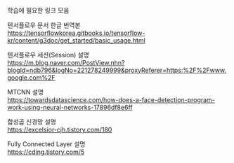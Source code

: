 학습에 필요한 링크 모음<br>

텐서플로우 문서 한글 번역본<br>
https://tensorflowkorea.gitbooks.io/tensorflow-kr/content/g3doc/get_started/basic_usage.html

텐서플로우 세션(Session) 설명<br>
https://m.blog.naver.com/PostView.nhn?blogId=ndb796&logNo=221278249999&proxyReferer=https:%2F%2Fwww.google.com%2F

MTCNN 설명<br>
https://towardsdatascience.com/how-does-a-face-detection-program-work-using-neural-networks-17896df8e6ff

합성곱 신경망 설명<br>
https://excelsior-cjh.tistory.com/180

Fully Connected Layer 설명<br>
https://cding.tistory.com/5
